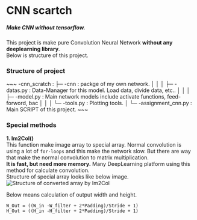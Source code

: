 <h1>CNN scartch</h1>
<h5> Make CNN without tensorflow.</h5>  

This project is make pure Convolution Neural Network **without any deeplearning library**.  
Below is structure of this project.  


<h3>Structure of project</h3>
~~~
-cnn_scratch : 
  ├─ -cnn : packge of my own network.
  │   │
  │   ├─ -datas.py : Data-Manager for this model. Load data, divide data, etc..
  │   │
  │   ├─ -model.py : Main network models include activate functions, feed-forword, bac
  │   │
  │   └─ -tools.py : Plotting tools.
  │
  └─ -assignment_cnn.py : Main SCRIPT of this project.
~~~


<h3>Special methods</h3>

**1. Im2Col()**  
This function make image array to special array. Normal convolution is using a lot of `for-loops` and this make the network slow.
But there are way that make the normal convolution to matrix multiplication.  
**It is fast, but need more memory.** Many DeepLearning platform using this method for calculate convolution.     
Structure of special array looks like below image.  
![Structure of converted array by Im2Col](.images/)  
  
Below means calculation of output width and height.
~~~
W_Out = ((W_in -W_filter + 2*Padding)/Stride + 1)
H_Out = ((H_in -H_filter + 2*Padding)/Stride + 1)
~~~  

 


 